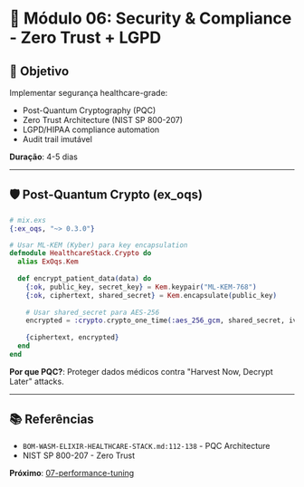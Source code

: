 # 🔐 Módulo 06: Security & Compliance - Zero Trust + LGPD

## 🎯 Objetivo
Implementar segurança healthcare-grade:
- Post-Quantum Cryptography (PQC)
- Zero Trust Architecture (NIST SP 800-207)
- LGPD/HIPAA compliance automation
- Audit trail imutável

**Duração**: 4-5 dias

---

## 🛡️ Post-Quantum Crypto (ex_oqs)

```elixir
# mix.exs
{:ex_oqs, "~> 0.3.0"}

# Usar ML-KEM (Kyber) para key encapsulation
defmodule HealthcareStack.Crypto do
  alias ExOqs.Kem
  
  def encrypt_patient_data(data) do
    {:ok, public_key, secret_key} = Kem.keypair("ML-KEM-768")
    {:ok, ciphertext, shared_secret} = Kem.encapsulate(public_key)
    
    # Usar shared_secret para AES-256
    encrypted = :crypto.crypto_one_time(:aes_256_gcm, shared_secret, iv, data, aad, true)
    
    {ciphertext, encrypted}
  end
end
```

**Por que PQC?**: Proteger dados médicos contra "Harvest Now, Decrypt Later" attacks.

---

## 📚 Referências
- `BOM-WASM-ELIXIR-HEALTHCARE-STACK.md:112-138` - PQC Architecture
- NIST SP 800-207 - Zero Trust

**Próximo**: [07-performance-tuning](../07-performance-tuning/)
